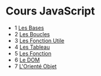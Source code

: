 # Cours JavaScript

- 1 [Les Bases]()
- 2 [Les Boucles]()
- 3 [Les Fonction Utile]()
- 4 [Les Tableau]()
- 5 [Les Fonction]()
- 6 [Le DOM]()
- 7 [L'Orienté Objet]()